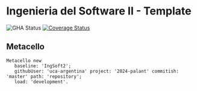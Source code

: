 # Ingenieria del Software II - Template

![GHA Status](https://github.com/uca-argentina/2024-palant/actions/workflows/GHA.yml/badge.svg)
[![Coverage Status](https://coveralls.io/repos/github/uca-argentina/2024-palant/badge.svg?branch=master)](https://coveralls.io/github/uca-argentina/2024-palant?branch=master)

## Metacello

```smalltalk
Metacello new
   baseline: 'IngSoft2';
   githubUser: 'uca-argentina' project: '2024-palant' commitish: 'master' path: 'repository';
   load: 'development'.
```
